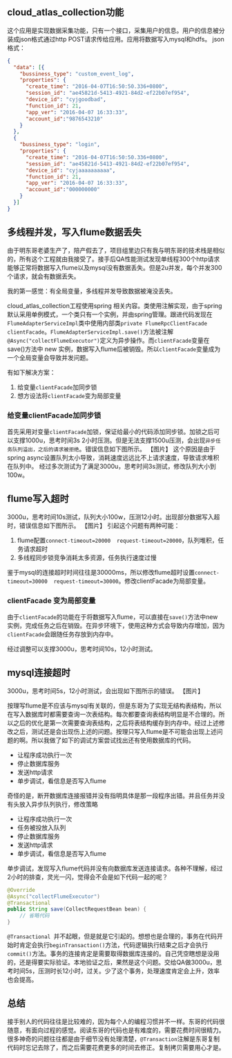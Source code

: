 ## cloud_atlas_collection功能 ##
这个应用是实现数据采集功能，只有一个接口，采集用户的信息。用户的信息被分装成json格式通过http POST请求传给应用。应用将数据写入mysql和hdfs。
json格式：
```JSON
{
  "data": [{
    "bussiness_type": "custom_event_log",
    "properties": {
      "create_time": "2016-04-07T16:50:50.336+0800",
      "session_id": "ae45821d-5413-4921-84d2-ef22b07ef954",
      "device_id": "cyjgoodbad",
      "function_id": 21,
      "app_ver": "2016-04-07 16:33:33",
      "account_id":"9876543210"
    }
  },
  {
    "bussiness_type": "login",
    "properties": {
      "create_time": "2016-04-07T16:50:50.336+0800",
      "session_id": "ae45821d-5413-4921-84d2-ef22b07ef954",
      "device_id": "cyjaaaaaaaaaa",
      "function_id": 21,
      "app_ver": "2016-04-07 16:33:33",
      "account_id":"000000000"
    }
  }]
}
```

## 多线程并发，写入flume数据丢失 ##
由于明东哥老婆生产了，陪产假去了，项目组里边只有我与明东哥的技术栈是相似的，所有这个工程就由我接受了。接手后QA性能测试发现单线程300个http请求能够正常将数据写入flume以及mysql没有数据丢失。但是2u并发，每个并发300个请求，就会有数据丢失。

我的第一感觉：有全局变量，多线程并发导致数据被淹没丢失。

cloud_atlas_collection工程使用spring 相关内容。类使用注解实现，由于spring默认采用单例模式，一个类只有一个实例，并由spring管理。跟进代码发现在`FlumeAdapterServiceImpl`类中使用内部类`private FlumeRpcClientFacade clientFacade`。`FlumeAdapterServiceImpl.save()`方法被注解`@Async("collectFlumeExecutor")`定义为异步操作。而`clientFacade`变量在save()方法中 new 实例，数据写入flume后被销毁。所以`clientFacade`变量成为一个全局变量会导致并发问题。

有如下解决方案：
1. 给变量`clientFacade`加同步锁
2. 想方设法将`clientFacade`变为局部变量

### 给变量clientFacade加同步锁 ###

首先采用对变量`clientFacade`加锁，保证给最小的代码添加同步锁。加锁之后可以支撑1000u，思考时间3s 2小时压测。但是无法支撑1500u压测，会出现`异步任务队列溢出，之后的请求被拒绝`。错误信息如下图所示。
【图片】
这个原因是由于spring async设置队列太小导致，消耗速度远远比不上请求速度，导致请求堆积在队列中。
经过多次测试为了满足3000u，思考时间3s测试，修改队列大小到100w。

## flume写入超时 ##
3000u，思考时间10s测试，队列大小100w，压测12小时。出现部分数据写入超时，错误信息如下图所示。
【图片】
引起这个问题有两种可能：
1. flume配置`connect-timeout=20000  request-timeout=20000`，队列堆积，任务请求超时
2. 多线程同步锁竞争消耗太多资源，任务执行速度过慢

鉴于mysql的连接超时时间往往是30000ms，所以修改flume超时设置`connect-timeout=30000  request-timeout=30000`。修改clientFacade为局部变量。

### clientFacade 变为局部变量 ###
由于`clientFacade`的功能在于将数据写入flume，可以直接在`save()`方法中new 实例，完成任务之后在销毁。在异步环境下，使用这种方式会导致内存增加，因为`clientFacade`会跟随任务存放到内存中。

经过调整可以支撑3000u，思考时间10s，12小时测试。

## mysql连接超时 ##
3000u，思考时间5s，12小时测试，会出现如下图所示的错误。
【图片】

按理写flume是不应该与mysql有关联的，但是东哥为了实现无结构表结构，所以在写入数据库时都需要查询一次表结构。每次都要查询表结构明显是不合理的。所以之后的优化是第一次需要查询表结构，之后将表结构缓存到内存中。经过上述修改之后，测试还是会出现伤上述的问题。按理只写入flume是不可能会出现上述问题的啊。所以我做了如下的调试方案尝试找出还有使用数据库的代码。
- 让程序成功执行一次
- 停止数据库服务
- 发送http请求
- 单步调试，看信息是否写入flume

奇怪的是，断开数据库连接报错并没有指明具体是那一段程序出错。并且任务并没有头放入异步队列执行，修改策略
- 让程序成功执行一次
- 任务被投放入队列
- 停止数据库服务
- 发送http请求
- 单步调试，看信息是否写入flume

单步调试，发现写入flume代码并没有向数据库发送连接请求。各种不理解，经过2小时的排查，灵光一闪，觉得会不会是如下代码一起的呢？
```JAVA
@Override
@Async("collectFlumeExecutor")
@Transactional
public String save(CollectRequestBean bean) {
	// 省略代码
}
```

`@Transactional `并不起眼，但是就是它引起的。想想也是合理的，事务在代码开始时肯定会执行`beginTransaction()`方法，代码逻辑执行结束之后才会执行`commit()`方法。事务的连接肯定是需要取得数据库连接的。自己凭空瞎想是没用的，还是得要实际验证。本地验证之后，果然是这个问题。交给QA做3000u，思考时间5s，压测时长12小时，过关。少了这个事务，处理速度肯定会上升，效率也会提高。

## 总结 ##
接手别人的代码往往是比较难的，因为每个人的编程习惯并不一样。东哥的代码很随意，有面向过程的感觉。阅读东哥的代码也是有难度的，需要花费时间很精力。很多神奇的问题往往都是由于细节没有处理清楚，`@Transaction`注解是东哥复制代码时忘记去除了，而之后需要花费更多的时间去修正。复制拷贝需要用心才是。
